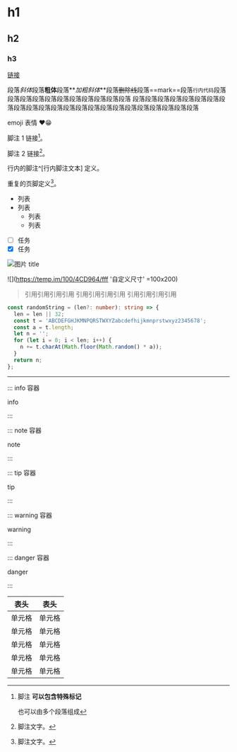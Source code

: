 # h1

## h2

### h3

[链接](https://baidu.com)

段落*斜体*段落**粗体**段落**_加粗斜体_**段落~~删除线~~段落==mark==段落`行内代码`段落段落段落段落段落段落段落段落段落段落段落
段落段落段落段落段落段落段落段落段落段落段落段落段落段落段落段落段落段落段落段落段落段落段落

emoji 表情 ❤😁

脚注 1 链接[^first]。

脚注 2 链接[^second]。

行内的脚注^[行内脚注文本] 定义。

重复的页脚定义[^second]。

- 列表
- 列表
  - 列表
  - 列表
- [ ] 任务
- [x] 任务

![](https://temp.im/100/4CD964/fff '图片 title')

![](https://temp.im/100/4CD964/fff '自定义尺寸' =100x200)

> 引用引用引用引用
> 引用引用引用引用
> 引用引用引用引用

```typescript
const randomString = (len?: number): string => {
  len = len || 32;
  const t = 'ABCDEFGHJKMNPQRSTWXYZabcdefhijkmnprstwxyz2345678';
  const a = t.length;
  let n = '';
  for (let i = 0; i < len; i++) {
    n += t.charAt(Math.floor(Math.random() * a));
  }
  return n;
};
```

[//]: # (分割线)

---

::: info 容器

info

:::

::: note 容器

note

:::

::: tip 容器

tip

:::

::: warning 容器

warning

:::

::: danger 容器

danger

:::

| 表头 | 表头 |
|-----|-----|
| 单元格 | 单元格 |
| 单元格 | 单元格 |
| 单元格 | 单元格 |
| 单元格 | 单元格 |
| 单元格 | 单元格 |

[^first]: 脚注 **可以包含特殊标记**

    也可以由多个段落组成

[^second]: 脚注文字。


